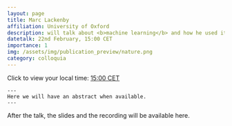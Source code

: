 ```yaml
---
layout: page
title: Marc Lackenby
affiliation: University of Oxford
description: will talk about <b>machine learning</b> and how he used it in <b>knot theory</b> 
datetalk: 22nd February, 15:00 CET
importance: 1
img: /assets/img/publication_preview/nature.png
category: colloquia
---
```


Click to view your local time: <a href='https://www.timeanddate.com/worldclock/fixedtime.html?msg=B%3DM2L+-+Marc+Lackenby&iso=20230222T1400&p1=31' target='time'>15:00 CET </a>

    ---
    Here we will have an abstract when available.
    ---
	

After the talk, the slides and the recording will be available here.
